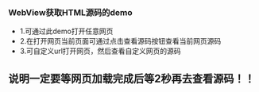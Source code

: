 ### WebView获取HTML源码的demo
 - 1.可通过此demo打开任意网页
 - 2.在打开网页当前页面可通过点击查看源码按钮查看当前网页源码
 - 3.可自定义url打开网页，然后查看自定义网页的源码

 ## 说明一定要等网页加载完成后等2秒再去查看源码！！